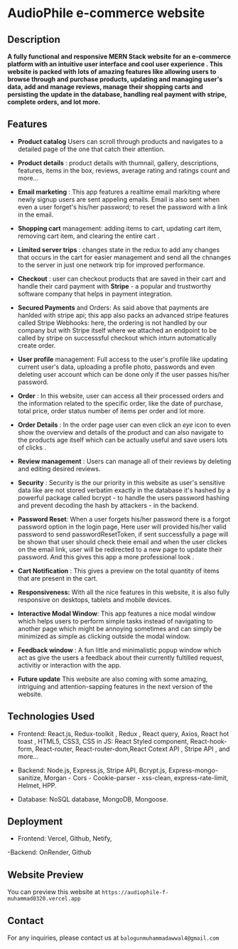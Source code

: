 # AudioPhile e-commerce website

## Description

**A fully functional and responsive MERN Stack website for an e-commerce platform with an intuitive user interface and cool user experience . This website is packed with lots of amazing features like allowing users to browse through and purchase products, updating and managing user's data, add and manage reviews, manage their shopping carts and persisting the update in the database, handling real payment with stripe, complete orders, and lot more.**

## Features

- **Product catalog** Users can scroll through products and navigates to a detailed page of the one that catch their attention.

- **Product details** : product details with thumnail, gallery, descriptions, features, items in the box, reviews, average rating and ratings count and more...

- **Email marketing** : This app features a realtime email markiting where newly signup users are sent appeling emails. Email is also sent when even a user forget's his/her password; to reset the password with a link in the email.

- **Shopping cart** management: adding items to cart, updating cart item, removing cart item, and clearing the entire cart .

- **Limited server trips** : changes state in the redux to add any changes that occurs in the cart for easier management and send all the chnanges to the server in just one network trip for improved performance.

- **Checkout** : user can checkout products that are saved in their cart and handle their card payment with **Stripe** - a popular and trustworthy software company that helps in payment integration.

- **Secured Payments** and Orders: As said above that payments are hanlded with stripe api; this app also packs an advanced stripe features called Stripe Webhooks: here, the ordering is not handled by our company but with Stripe itself where we attached an endpoint to be called by stripe on successsful checkout which inturn automatically create order.

- **User profile** management: Full access to the user's profile like updating current user's data, uploading a profile photo, passwords and even deleting user account which can be done only if the user passes his/her password.

- **Order** : In this website, user can access all their processed orders and the information related to the specific order, like the date of purchase, total price, order status number of items per order and lot more.

- **Order Details** : In the order page user can even click an _eye_ icon to even show the overview and details of the product and can also navigate to the products age itself which can be actually useful and save users lots of clicks .

- **Review management** : Users can manage all of their reviews by deleting and editing desired reviews.

- **Security** : Security is the our priority in this website as user's sensitive data like are not stored verbatim exactly in the database it's hashed by a powerful package called bcrypt - to handle the users password hashing and prevent decoding the hash by attackers - in the backend.

- **Password Reset**: When a user forgets his/her password there is a forgot password option in the login page, Here user will provided his/her valid password to send passwordResetToken, if sent successfully a page will be shown that user should check theie email and when the user clickes on the email link, user will be redirected to a new page to update their password. And this gives this app a more professional look .

- **Cart Notification** : This gives a preview on the total quantity of items that are present in the cart.

- **Responsiveness:** With all the nice features in this website, it is also fully responsive on desktops, tablets and mobile devices.

- **Interactive Modal Window**: This app features a nice modal window which helps users to perform simple tasks instead of navigating to another page which might be annoying sometimes and can simply be minimized as simple as clicking outside the modal window.

- **Feedback window** : A fun little and minimalistic popup window which act as give the users a feedback about their currently fultilled request, activitiy or interaction with the app.

- **Future update** This website are also coming with some amazing, intriguing and attention-sapping features in the next version of the website.

## Technologies Used

- Frontend: React.js, Redux-toolkit , Redux , React query, Axios, React hot toast , HTML5, CSS3, CSS in JS: React Styled component, React-hook-form, React-router, React-router-dom,React Cotext API , Stripe API , and more...

- Backend: Node.js, Express.js, Stripe API, Bcrypt.js, Express-mongo-sanitize, Morgan - Cors - Cookie-parser - xss-clean, express-rate-limit, Helmet, HPP.

- Database: NoSQL database, MongoDB, Mongoose.

## Deployment

- Frontend: Vercel, Github, Netify,

-Backend: OnRender, Github

## Website Preview

You can preview this website at `https://audiophile-f-muhammad0320.vercel.app`

## Contact

For any inquiries, please contact us at `balogunmuhammadawwal4@gmail.com`
